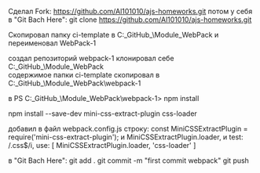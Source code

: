 Сделал Fork:
https://github.com/Al101010/ajs-homeworks.git
потом у себя в "Git Bach Here": git clone https://github.com/Al101010/ajs-homeworks.git

Скопировал папку ci-template в C:\_GitHub_\Module_WebPack и переименовал WebPack-1

создал репозиторий webpack-1 клонировал себе C:\_GitHub_\Module_WebPack\
содержимое папки ci-template скопировал в C:\_GitHub_\Module_WebPack\webpack-1

в PS C:\_GitHub_\Module_WebPack\webpack-1> 
npm install




npm install --save-dev mini-css-extract-plugin css-loader

добавил в файл webpack.config.js строку: 
	const MiniCSSExtractPlugin = require('mini-css-extract-plugin');
и
	MiniCSSExtractPlugin.loader,
и
        test: /\.css$/i,
        use: [
            MiniCSSExtractPlugin.loader,
            'css-loader'
        ]

в "Git Bach Here": 
git add .
git commit -m "first commit webpack"
git push
